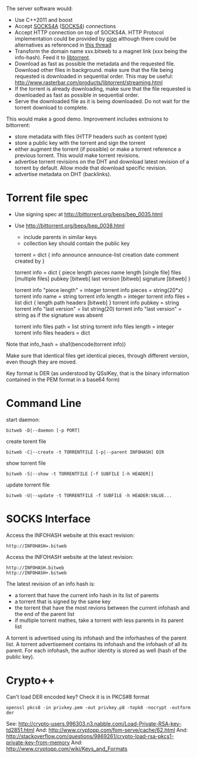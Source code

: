 The server software would:

- Use C++2011 and boost
- Accept [SOCKS4A](http://www.openssh.com/txt/socks4a.protocol)
  ([SOCKS4](http://www.openssh.com/txt/socks4.protocol)) connections
- Accept HTTP connection on top of SOCKS4A. HTTP Protocol implementation could
  be provided by  [pion](https://github.com/splunk/pion) although there could be
  alternatives as referenced in [this thread](http://stackoverflow.com/questions/175507/c-c-web-server-library)
- Transform the domain name xxx.bitweb to a magnet link (xxx being the
  info-hash). Feed it to [libtorrent](http://www.rasterbar.com/products/libtorrent/).
- Download as fast as possible the metadata and the requested file. Download
  other files in background. make sure that the file being requested is
  downloaded in sequential order.
  This may be useful: http://www.rasterbar.com/products/libtorrent/streaming.html
- If the torrent is already downloading, make sure that the file requested is
  downloaded as fast as possible in sequential order.
- Serve the downloaded file as it is being downloaded. Do not wait for the
  torrent download to complete.

This would make a good demo. Improvement includes extnsions to bittorrent:

- store metadata with files (HTTP headers such as content type)
- store a public key with the torrent and sign the torrent
- either augment the torrent (if possible) or make a torrent reference a
  previous torrent. This would make torrent revisions.
- advertise torrent revisions on the DHT and download latest revision of a
  torrent by default. Allow mode that download specific revision.
- advertise metadata on DHT (backlinks).

Torrent file spec
=================

- Use signing spec at http://bittorrent.org/beps/bep_0035.html
- Use http://bittorrent.org/beps/bep_0038.html
    - include parents in similar keys
    - collection key should contain the public key

    torrent = dict {
        info
        announce
        announce-list
        creation date
        comment
        created by
    }

    torrent info = dict {
        piece length
        pieces
        name
        length [single file]
        files [multiple files]
        pubkey [bitweb]
        last version [bitweb]
        signature [bitweb]
    }

    torrent info "piece length" = integer
    torrent info pieces = string(20*x)
    torrent info name = string
    torrent info length = integer
    torrent info files = list dict {
        length
        path
        headers [bitweb]
    }
    torrent info pubkey = string
    torrent info "last version" = list string(20)
    torrent info "last version" = string as if the signature was absent

    torrent info files path = list string
    torrent info files length = integer
    torrent info files headers = dict

Note that info_hash = sha1(bencode(torrent info))

Make sure that identical files get identical pieces, through different version, even though they are moved.

Key format is DER (as understood by QSslKey, that is the binary information contained in the PEM format in a base64 form)

Command Line
============

start daemon:

    bitweb -D|--daemon [-p PORT]

create torent file

    bitweb -C|--create -t TORRENTFILE [-p|--parent INFOHASH] DIR

show torrent file

    bitweb -S|--show -t TORRENTFILE [-f SUBFILE [-h HEADER]]

update torrent file

    bitweb -U|--update -t TORRENTFILE -f SUBFILE -h HEADER:VALUE...

SOCKS Interface
===============

Access the INFOHASH website at this exact revision:

    http://INFOHASH=.bitweb

Access the INFOHASH website at the latest revision:

    http://INFOHASH.bitweb
    http://INFOHASH+.bitweb

The latest revision of an info hash is:

- a torrent that have the current info hash in its list of parents
- a torrent that is signed by the same key
- the torrent that have the most revions between the current infohash and the end of the parent list
- if multiple torrent mathes, take a torrent with less parents in its parent list

A torrent is advertised using its infohash and the inforhashes of the parent list.
A torrent advertisement contains its infohash and the infohash of all its
parent. For each infohash, the author identity is stored as well (hash of the
public key).

Crypto++
========

Can't load DER encoded key? Check it is in PKCS#8 format

    openssl pkcs8 -in privkey.pem -out privkey.p8 -topk8 -nocrypt -outform der

See: http://crypto-users.996303.n3.nabble.com/Load-Private-RSA-key-td2851.html
And: http://www.cryptopp.com/fom-serve/cache/62.html
And: http://stackoverflow.com/questions/9869261/crypto-load-rsa-pkcs1-private-key-from-memory
And: http://www.cryptopp.com/wiki/Keys_and_Formats

